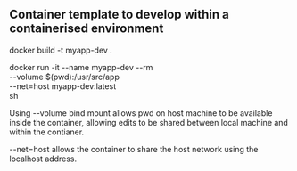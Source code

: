 ## Container template to develop within a containerised environment

docker build -t myapp-dev .


docker run -it --name myapp-dev --rm \
    --volume $(pwd):/usr/src/app \
    --net=host myapp-dev:latest \
    sh


Using --volume bind mount allows pwd on host machine to be available inside the container, allowing edits to be shared between local machine and within the contianer.

--net=host allows the container to share the host network  using the localhost address.

